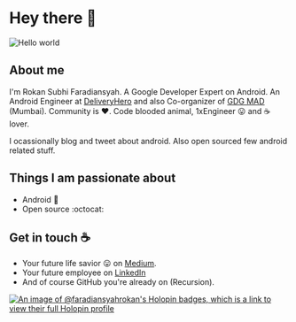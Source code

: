 # Hey there :wave:

<img src="https://raw.githubusercontent.com/sagar-viradiya/sagar-viradiya/master/resources/banner.png" alt="Hello world">



## About me

I'm Rokan Subhi Faradiansyah. A Google Developer Expert on Android. An Android Engineer at [DeliveryHero](https://www.deliveryhero.com/) and also Co-organizer of [GDG MAD](https://gdgmad.com/) (Mumbai). Community is :heart:. Code blooded animal, 1xEngineer :stuck_out_tongue: and :coffee: lover. 

I ocassionally blog and tweet about android. Also open sourced few android related stuff.  


## Things I am passionate about

- Android :robot:
- Open source :octocat:

## Get in touch :coffee:

- Your future life savior :stuck_out_tongue: on [Medium](https://medium.com/@).
- Your future employee on [LinkedIn](https://www.linkedin.com/in/faradiansyah-rokan-a18480248/)
- And of course GitHub you're already on (Recursion).




[![An image of @faradiansyahrokan's Holopin badges, which is a link to view their full Holopin profile](https://holopin.me/faradiansyahrokan)](https://holopin.io/@faradiansyahrokan)

